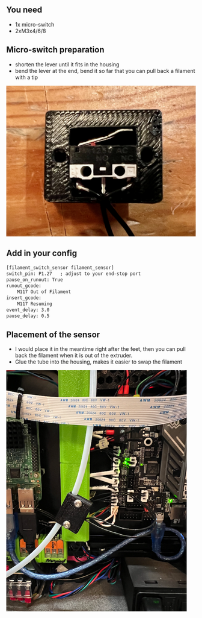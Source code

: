 ## You need
- 1x micro-switch
- 2xM3x4/6/8

## Micro-switch preparation
- shorten the lever until it fits in the housing
- bend the lever at the end, bend it so far that you can pull back a filament with a tip

![FilamentSensor](https://github.com/rovili/Voron0.1mods/blob/main/Pictures/IMG_0671.png)

## Add in your config
```
[filament_switch_sensor filament_sensor]
switch_pin: P1.27   ; adjust to your end-stop port
pause_on_runout: True
runout_gcode:
    M117 Out of Filament
insert_gcode:
    M117 Resuming
event_delay: 3.0 
pause_delay: 0.5  
```

## Placement of the sensor
- I would place it in the meantime right after the feet, then you can pull back the filament when it is out of the extruder.
- Glue the tube into the housing, makes it easier to swap the filament

![FilamentSensor](https://github.com/rovili/Voron0.1mods/blob/main/Pictures/IMG_0670.png)
